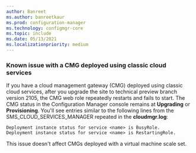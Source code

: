 ```yaml
---
author: Banreet
ms.author: banreetkaur
ms.prod: configuration-manager
ms.technology: configmgr-core
ms.topic: include
ms.date: 05/13/2021
ms.localizationpriority: medium
---
```


### <a name="ki_cmg"></a> Known issue with a CMG deployed using classic cloud services

<!--9888296-->

If you have a cloud management gateway (CMG) deployed using classic cloud services, after you upgrade the site to technical preview branch version 2105, the CMG web role repeatedly restarts and fails to start. The CMG status in the Configuration Manager console remains at **Upgrading** or **Provisioning**. You'll see entries similar to the following lines from the SMS_CLOUD_SERVICES_MANAGER repeated in the **cloudmgr.log**:

```log
Deployment instance status for service <name> is BusyRole.
Deployment instance status for service <name> is RestartingRole.
```

This issue doesn't affect CMGs deployed with a virtual machine scale set.
